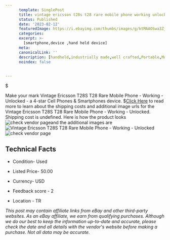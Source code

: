 ```yaml
---
      template: SinglePost
      title: vintage ericsson t28s t28 rare mobile phone working unlocked
      status: Published
      date: '2023-02-12'
      featuredImage: https://i.ebayimg.com/thumbs/images/g/ktMAAOSwa3Zj6Jtz/s-l225.jpg
      categories: 
      excerpt: >-
        [smartphone,device ,hand held device]
      meta:
      canonicalLink: ''
      description: [handheld,industrially made,well crafted,Portable,Mobile,Compact,Convenient,Lightweight,Maneuverable,Man-portable,Miniature,Carriable,Hand-held,Light,Holdable,Transportable,Mobile device,Pocket-sized,On-the-go,Wireless,Cordless,Compact size,Convenient size, smartphone,device ,hand held device]
      noindex: false
      
        
---
```

$

Make your mark Vintage Ericsson T28S T28 Rare Mobile Phone - Working - Unlocked - a 4-star Cell Phones & Smartphones device.
$[Click Here](https://www.ebay.com/itm/394440659986?hash=item5bd67ed412%3Ag%3AktMAAOSwa3Zj6Jtz&mkevt=1&mkcid=1&mkrid=711-53200-19255-0&campid=%253CePNCampaignId%253E&customid=%253CreferenceId%253E&toolid=10049) to read more to learn about the shipping costs and additional image urls for the Vintage Ericsson T28S T28 Rare Mobile Phone - Working - Unlocked. Shipping cost is undefined. Here is how the product looks ![check vendor page](https://i.ebayimg.com/thumbs/images/g/ktMAAOSwa3Zj6Jtz/s-l225.jpg)and the additional images are![Vintage Ericsson T28S T28 Rare Mobile Phone - Working - Unlocked](https://i.ebayimg.com/images/g/ktMAAOSwa3Zj6Jtz/s-l1600.jpg)![check vendor page](https://origin-galleryplus.ebayimg.com/ws/web/394440659986_2_0_1/225x225.jpg,https://origin-galleryplus.ebayimg.com/ws/web/394440659986_3_0_1/225x225.jpg,https://origin-galleryplus.ebayimg.com/ws/web/394440659986_4_0_1/225x225.jpg,https://origin-galleryplus.ebayimg.com/ws/web/394440659986_5_0_1/225x225.jpg,https://origin-galleryplus.ebayimg.com/ws/web/394440659986_6_0_1/225x225.jpg,https://origin-galleryplus.ebayimg.com/ws/web/394440659986_7_0_1/225x225.jpg,https://origin-galleryplus.ebayimg.com/ws/web/394440659986_8_0_1/225x225.jpg,https://origin-galleryplus.ebayimg.com/ws/web/394440659986_9_0_1/225x225.jpg,https://origin-galleryplus.ebayimg.com/ws/web/394440659986_10_0_1/225x225.jpg,https://origin-galleryplus.ebayimg.com/ws/web/394440659986_11_0_1/225x225.jpg,https://origin-galleryplus.ebayimg.com/ws/web/394440659986_12_0_1/225x225.jpg,https://origin-galleryplus.ebayimg.com/ws/web/394440659986_13_0_1/225x225.jpg,https://origin-galleryplus.ebayimg.com/ws/web/394440659986_14_0_1/225x225.jpg)



 ## Technical Facts 



     
      

 - Condition- Used 


      

 - Listed Price- 50.00 


      

 - Currency- USD 


      

 - Feedback score - 2 


      

 - Location - TR 


      
      

 *_This post may contain affiliate links from eBay and other third-party websites. As an eBay affiliate, we earn from qualifying purchases. Although we do our best to keep the information up-to-date and accurate, please check the date and all details with the vendor's website before making a purchase. Not all data may be accurate._*






